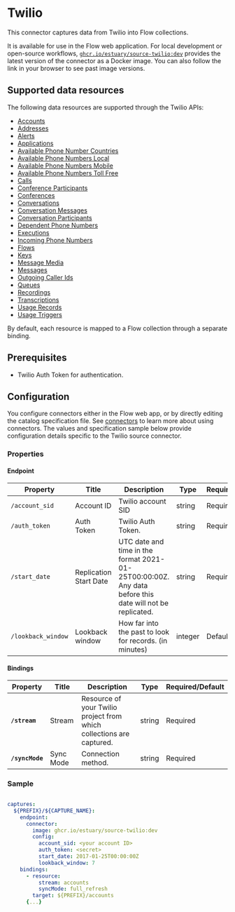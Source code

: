 # Twilio

This connector captures data from Twilio into Flow collections.

It is available for use in the Flow web application. For local development or open-source workflows, [`ghcr.io/estuary/source-twilio:dev`](https://ghcr.io/estuary/source-twilio:dev) provides the latest version of the connector as a Docker image. You can also follow the link in your browser to see past image versions.

## Supported data resources

The following data resources are supported through the Twilio APIs:

* [Accounts](https://www.twilio.com/docs/usage/api/account#read-multiple-account-resources)
* [Addresses](https://www.twilio.com/docs/usage/api/address#read-multiple-address-resources)
* [Alerts](https://www.twilio.com/docs/usage/monitor-alert#read-multiple-alert-resources)
* [Applications](https://www.twilio.com/docs/usage/api/applications#read-multiple-application-resources)
* [Available Phone Number Countries](https://www.twilio.com/docs/phone-numbers/api/availablephonenumber-resource#read-a-list-of-countries)
* [Available Phone Numbers Local](https://www.twilio.com/docs/phone-numbers/api/availablephonenumberlocal-resource#read-multiple-availablephonenumberlocal-resources)
* [Available Phone Numbers Mobile](https://www.twilio.com/docs/phone-numbers/api/availablephonenumber-mobile-resource#read-multiple-availablephonenumbermobile-resources)
* [Available Phone Numbers Toll Free](https://www.twilio.com/docs/phone-numbers/api/availablephonenumber-tollfree-resource#read-multiple-availablephonenumbertollfree-resources)
* [Calls](https://www.twilio.com/docs/voice/api/call-resource#create-a-call-resource)
* [Conference Participants](https://www.twilio.com/docs/voice/api/conference-participant-resource#read-multiple-participant-resources)
* [Conferences](https://www.twilio.com/docs/voice/api/conference-resource#read-multiple-conference-resources)
* [Conversations](https://www.twilio.com/docs/conversations/api/conversation-resource#read-multiple-conversation-resources)
* [Conversation Messages](https://www.twilio.com/docs/conversations/api/conversation-message-resource#list-all-conversation-messages)
* [Conversation Participants](https://www.twilio.com/docs/conversations/api/conversation-participant-resource)
* [Dependent Phone Numbers](https://www.twilio.com/docs/usage/api/address?code-sample=code-list-dependent-pns-subresources&code-language=curl&code-sdk-version=json#instance-subresources)
* [Executions](https://www.twilio.com/docs/phone-numbers/api/incomingphonenumber-resource#read-multiple-incomingphonenumber-resources)
* [Incoming Phone Numbers](https://www.twilio.com/docs/phone-numbers/api/incomingphonenumber-resource#read-multiple-incomingphonenumber-resources)
* [Flows](https://www.twilio.com/docs/studio/rest-api/flow#read-a-list-of-flows)
* [Keys](https://www.twilio.com/docs/usage/api/keys#read-a-key-resource)
* [Message Media](https://www.twilio.com/docs/sms/api/media-resource#read-multiple-media-resources)
* [Messages](https://www.twilio.com/docs/sms/api/message-resource#read-multiple-message-resources)
* [Outgoing Caller Ids](https://www.twilio.com/docs/voice/api/outgoing-caller-ids#outgoingcallerids-list-resource)
* [Queues](https://www.twilio.com/docs/voice/api/queue-resource#read-multiple-queue-resources)
* [Recordings](https://www.twilio.com/docs/voice/api/recording#read-multiple-recording-resources)
* [Transcriptions](https://www.twilio.com/docs/voice/api/recording-transcription?code-sample=code-read-list-all-transcriptions&code-language=curl&code-sdk-version=json#read-multiple-transcription-resources)
* [Usage Records](https://www.twilio.com/docs/usage/api/usage-record#read-multiple-usagerecord-resources)
* [Usage Triggers](https://www.twilio.com/docs/usage/api/usage-trigger#read-multiple-usagetrigger-resources)

By default, each resource is mapped to a Flow collection through a separate binding.

## Prerequisites

* Twilio Auth Token for authentication.

## Configuration

You configure connectors either in the Flow web app, or by directly editing the catalog specification file.
See [connectors](../../../concepts/connectors.md#using-connectors) to learn more about using connectors. The values and specification sample below provide configuration details specific to the Twilio source connector.

### Properties

#### Endpoint

| Property | Title | Description | Type | Required/Default |
|---|---|---|---|---|
| `/account_sid` | Account ID | Twilio account SID | string | Required |
| `/auth_token` | Auth Token | Twilio Auth Token. | string | Required |
| `/start_date` | Replication Start Date | UTC date and time in the format 2021-01-25T00:00:00Z. Any data before this date will not be replicated. | string | Required |
| `/lookback_window` | Lookback window | How far into the past to look for records. (in minutes) | integer | Default |

#### Bindings

| Property | Title | Description | Type | Required/Default |
|---|---|---|---|---|
| **`/stream`** | Stream | Resource of your Twilio project from which collections are captured. | string | Required |
| **`/syncMode`** | Sync Mode | Connection method. | string | Required |

### Sample

```yaml

captures:
  ${PREFIX}/${CAPTURE_NAME}:
    endpoint:
      connector:
        image: ghcr.io/estuary/source-twilio:dev
        config:
          account_sid: <your account ID>
          auth_token: <secret>
          start_date: 2017-01-25T00:00:00Z
          lookback_window: 7
    bindings:
      - resource:
          stream: accounts
          syncMode: full_refresh
        target: ${PREFIX}/accounts
      {...}
```